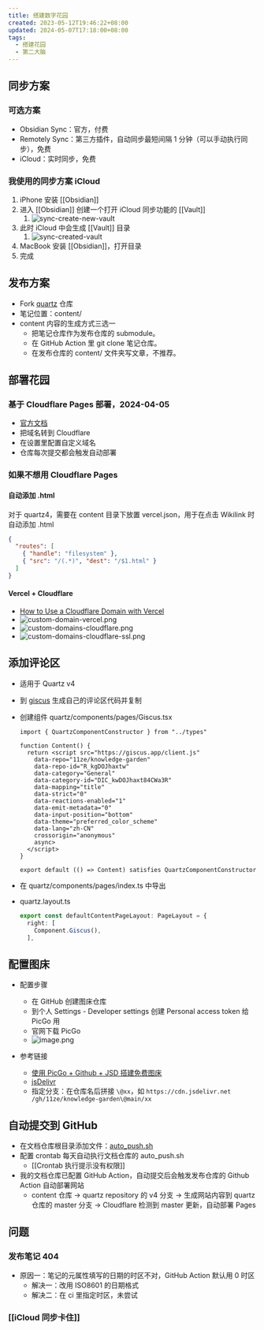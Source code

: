 ```yaml
---
title: 搭建数字花园
created: 2023-05-12T19:46:22+08:00
updated: 2024-05-07T17:18:00+08:00
tags:
  - 搭建花园
  - 第二大脑
---
```


## 同步方案

### 可选方案

- Obsidian Sync：官方，付费
- Remotely Sync：第三方插件，自动同步最短间隔 1 分钟（可以手动执行同步），免费
- iCloud：实时同步，免费

### 我使用的同步方案 iCloud

1. iPhone 安装 [[Obsidian]]
2. 进入 [[Obsidian]] 创建一个打开 iCloud 同步功能的 [[Vault]]
   1. ![sync-create-new-vault](https://cdn.jsdelivr.net/gh/11ze/static/images/sync-create-new-vault.png)
3. 此时 iCloud 中会生成 [[Vault]] 目录
   1. ![sync-created-vault](https://cdn.jsdelivr.net/gh/11ze/static/images/sync-created-vault.png)
4. MacBook 安装 [[Obsidian]]，打开目录
5. 完成

## 发布方案

- Fork [quartz](https://github.com/jackyzha0/quartz) 仓库
- 笔记位置：content/
- content 内容的生成方式三选一
  - 把笔记仓库作为发布仓库的 submodule。
  - 在 GitHub Action 里 git clone 笔记仓库。
  - 在发布仓库的 content/ 文件夹写文章，不推荐。

## 部署花园

### 基于 Cloudflare Pages 部署，2024-04-05

- [官方文档](https://developers.cloudflare.com/pages/framework-guides/deploy-anything/)
- 把域名转到 Cloudflare
- 在设置里配置自定义域名
- 仓库每次提交都会触发自动部署

### 如果不想用 Cloudflare Pages

#### 自动添加 .html

对于 quartz4，需要在 content 目录下放置 vercel.json，用于在点击 Wikilink 时自动添加 .html

```json
{
  "routes": [
    { "handle": "filesystem" },
    { "src": "/(.*)", "dest": "/$1.html" }
  ]
}
```

#### Vercel + Cloudflare

- [How to Use a Cloudflare Domain with Vercel](https://vercel.com/guides/using-cloudflare-with-vercel)
- ![custom-domain-vercel.png](https://cdn.jsdelivr.net/gh/11ze/static/images/custom-domain-vercel.png)
- ![custom-domains-cloudflare.png](https://cdn.jsdelivr.net/gh/11ze/static/images/custom-domains-cloudflare.png)
- ![custom-domains-cloudflare-ssl.png](https://cdn.jsdelivr.net/gh/11ze/static/images/custom-domains-cloudflare-ssl.png)

## 添加评论区

- 适用于 Quartz v4
- 到 [giscus](https://giscus.app/zh-CN) 生成自己的评论区代码并复制
- 创建组件 quartz/components/pages/Giscus.tsx

    ```JSX
    import { QuartzComponentConstructor } from "../types"

    function Content() {
      return <script src="https://giscus.app/client.js"
        data-repo="11ze/knowledge-garden"
        data-repo-id="R_kgDOJhaxtw"
        data-category="General"
        data-category-id="DIC_kwDOJhaxt84CWa3R"
        data-mapping="title"
        data-strict="0"
        data-reactions-enabled="1"
        data-emit-metadata="0"
        data-input-position="bottom"
        data-theme="preferred_color_scheme"
        data-lang="zh-CN"
        crossorigin="anonymous"
        async>
      </script>
    }

    export default (() => Content) satisfies QuartzComponentConstructor

    ```

- 在 quartz/components/pages/index.ts 中导出
- quartz.layout.ts

  ```TypeScript
  export const defaultContentPageLayout: PageLayout = {
    right: [
      Component.Giscus(),
    ],
  ```

## 配置图床

- 配置步骤
  - 在 GitHub 创建图床仓库
  - 到个人 Settings - Developer settings 创建 Personal access token 给 PicGo 用
  - 官网下载 PicGo
  - ![image.png](https://cdn.jsdelivr.net/gh/11ze/static/images/picgo-github-config.png)

- 参考链接
  - [使用 PicGo + Github + JSD 搭建免费图床](https://asuka4every.top/build-your-own-img-host/)
  - [jsDelivr](https://www.jsdelivr.com/)
  - 指定分支：在仓库名后拼接 `\@xx`，如 `https://cdn.jsdelivr.net /gh/11ze/knowledge-garden\@main/xx`

## 自动提交到 GitHub

- 在文档仓库根目录添加文件：[auto_push.sh](https://github.com/11ze/knowledge-garden/blob/main/auto_push.sh)
- 配置 crontab 每天自动执行文档仓库的 auto_push.sh
  - [[Crontab 执行提示没有权限]]
- 我的文档仓库已配置 GitHub Action，自动提交后会触发发布仓库的 Github Action 自动部署网站
  - content 仓库 -> quartz repository 的 v4 分支 -> 生成网站内容到 quartz 仓库的 master 分支 -> Cloudflare 检测到 master 更新，自动部署 Pages

## 问题

### 发布笔记 404

- 原因一：笔记的元属性填写的日期的时区不对，GitHub Action 默认用 0 时区
  - 解决一：改用 ISO8601 的日期格式
  - 解决二：在 ci 里指定时区，未尝试

### [[iCloud 同步卡住]]
